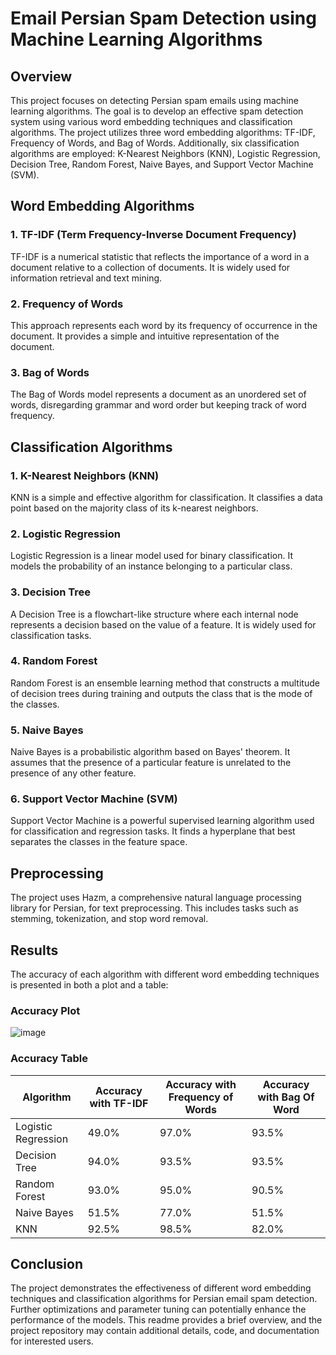 # Email Persian Spam Detection using Machine Learning Algorithms

## Overview
This project focuses on detecting Persian spam emails using machine learning algorithms. The goal is to develop an effective spam detection system using various word embedding techniques and classification algorithms. The project utilizes three word embedding algorithms: TF-IDF, Frequency of Words, and Bag of Words. Additionally, six classification algorithms are employed: K-Nearest Neighbors (KNN), Logistic Regression, Decision Tree, Random Forest, Naive Bayes, and Support Vector Machine (SVM).

## Word Embedding Algorithms

### 1. TF-IDF (Term Frequency-Inverse Document Frequency)
TF-IDF is a numerical statistic that reflects the importance of a word in a document relative to a collection of documents. It is widely used for information retrieval and text mining.

### 2. Frequency of Words
This approach represents each word by its frequency of occurrence in the document. It provides a simple and intuitive representation of the document.

### 3. Bag of Words
The Bag of Words model represents a document as an unordered set of words, disregarding grammar and word order but keeping track of word frequency.

## Classification Algorithms

### 1. K-Nearest Neighbors (KNN)
KNN is a simple and effective algorithm for classification. It classifies a data point based on the majority class of its k-nearest neighbors.

### 2. Logistic Regression
Logistic Regression is a linear model used for binary classification. It models the probability of an instance belonging to a particular class.

### 3. Decision Tree
A Decision Tree is a flowchart-like structure where each internal node represents a decision based on the value of a feature. It is widely used for classification tasks.

### 4. Random Forest
Random Forest is an ensemble learning method that constructs a multitude of decision trees during training and outputs the class that is the mode of the classes.

### 5. Naive Bayes
Naive Bayes is a probabilistic algorithm based on Bayes' theorem. It assumes that the presence of a particular feature is unrelated to the presence of any other feature.

### 6. Support Vector Machine (SVM)
Support Vector Machine is a powerful supervised learning algorithm used for classification and regression tasks. It finds a hyperplane that best separates the classes in the feature space.

## Preprocessing

The project uses Hazm, a comprehensive natural language processing library for Persian, for text preprocessing. This includes tasks such as stemming, tokenization, and stop word removal.

## Results

The accuracy of each algorithm with different word embedding techniques is presented in both a plot and a table:

### Accuracy Plot
![image](https://github.com/parvvaresh/email-spam-detection/assets/89921883/05dd3baa-2b16-4f63-870d-e15b35a0da62)

### Accuracy Table

| Algorithm             | Accuracy with TF-IDF | Accuracy with Frequency of Words |  Accuracy with Bag Of Word|
|-----------------------|----------------------|----------------------------------|---------------------------|
| Logistic Regression   | 49.0%                | 97.0%                            | 93.5%
| Decision Tree         | 94.0%                | 93.5%                            | 93.5%
| Random Forest         | 93.0%                | 95.0%                            | 90.5%
| Naive Bayes           | 51.5%                | 77.0%                            | 51.5%
| KNN                   | 92.5%                | 98.5%                            | 82.0%

## Conclusion

The project demonstrates the effectiveness of different word embedding techniques and classification algorithms for Persian email spam detection. Further optimizations and parameter tuning can potentially enhance the performance of the models. This readme provides a brief overview, and the project repository may contain additional details, code, and documentation for interested users.
